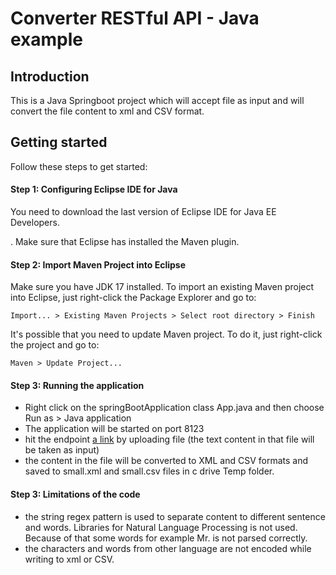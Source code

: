 # Converter RESTful API - Java example

## Introduction

This is a Java Springboot project which will accept file as input and will convert the file content to xml and CSV format.




## Getting started

Follow these steps to get started:

#### Step 1: Configuring Eclipse IDE for Java

You need to download the last version of Eclipse IDE for Java EE Developers.

. Make sure that Eclipse has installed the Maven plugin.


#### Step 2: Import Maven Project into Eclipse
Make sure you have JDK 17 installed.
To import an existing Maven project into Eclipse, just right-click the Package Explorer and go to:

`
Import... > Existing Maven Projects > Select root directory > Finish
`

It's possible that you need to update Maven project. To do it, just right-click the project and go to:

`
Maven > Update Project...
`


#### Step 3: Running the application

- Right click on the springBootApplication class App.java and then choose Run as > Java application
- The application will be started on port 8123
- hit the endpoint [a link](localhost:8123/upload) by uploading file (the text content in that file will be taken as input)
- the content in the file will be converted to XML and CSV formats and saved to small.xml and small.csv files in c drive Temp folder.

#### Step 3: Limitations of the code

- the string regex pattern is used to separate content to different sentence and words. Libraries for Natural Language Processing is not used. Because of that some words for example Mr. is not parsed correctly.
- the characters and words from other language are not encoded while writing to xml or CSV.

